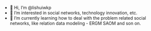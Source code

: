 - 👋 Hi, I’m @lishuiwkp
- 👀 I’m interested in social networks, technology innovation, etc.
- 🌱 I’m currently learning how to deal with the problem related social networks, like relation data modeling - ERGM SAOM and son on.

<!---
lishuiwkp/lishuiwkp is a ✨ special ✨ repository because its `README.md` (this file) appears on your GitHub profile.
You can click the Preview link to take a look at your changes.
--->
